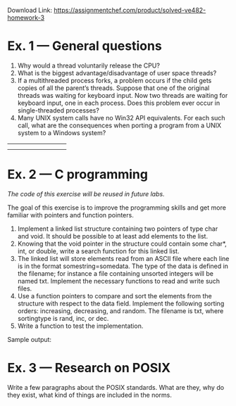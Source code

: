 Download Link: https://assignmentchef.com/product/solved-ve482-homework-3
<br>
<h1><strong>Ex. 1 — </strong>General questions</h1>

<ol>

 <li>Why would a thread voluntarily release the CPU?</li>

 <li>What is the biggest advantage/disadvantage of user space threads?</li>

 <li>If a multithreaded process forks, a problem occurs if the child gets copies of all the parent’s threads. Suppose that one of the original threads was waiting for keyboard input. Now two threads are waiting for keyboard input, one in each process. Does this problem ever occur in single-threaded processes?</li>

 <li>Many UNIX system calls have no Win32 API equivalents. For each such call, what are the consequences when porting a program from a UNIX system to a Windows system?</li>

</ol>

<table>

 <tbody>

  <tr>

   <td width="102"></td>

  </tr>

  <tr>

   <td></td>

   <td></td>

  </tr>

 </tbody>

</table>

<h1><strong>Ex. 2 — </strong>C programming</h1>

<em>The code of this exercise will be reused in future labs.</em>

The goal of this exercise is to improve the programming skills and get more familiar with pointers and function pointers.

<ol>

 <li>Implement a linked list structure containing two pointers of type char and void. It should be possible to at least add elements to the list.</li>

 <li>Knowing that the void pointer in the structure could contain some char*, int, or double, write a search function for this linked list.</li>

 <li>The linked list will store elements read from an ASCII file where each line is in the format somestring=somedata. The type of the data is defined in the filename; for instance a file containing unsorted integers will be named txt. Implement the necessary functions to read and write such files.</li>

 <li>Use a function pointers to compare and sort the elements from the structure with respect to the data field. Implement the following sorting orders: increasing, decreasing, and random. The filename is txt, where sortingtype is rand, inc, or dec.</li>

 <li>Write a function to test the implementation.</li>

</ol>

Sample output:

<h1><strong>Ex. 3 — </strong>Research on POSIX</h1>

Write a few paragraphs about the POSIX standards. What are they, why do they exist, what kind of things are included in the norms.